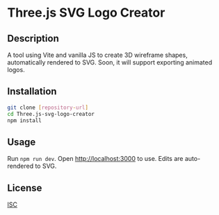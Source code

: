 # Three.js SVG Logo Creator

## Description

A tool using Vite and vanilla JS to create 3D wireframe shapes, automatically rendered to SVG. Soon, it will support exporting animated logos.

## Installation

```bash
git clone [repository-url]
cd Three.js-svg-logo-creator
npm install
```

## Usage

Run `npm run dev`. Open [http://localhost:3000](http://localhost:3000) to use. Edits are auto-rendered to SVG.

## License

[ISC](https://opensource.org/licenses/ISC)
